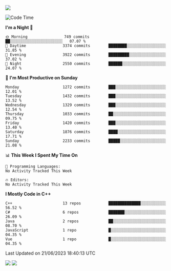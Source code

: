![](https://komarev.com/ghpvc/?username=lilpidgey&color=red)
<!--START_SECTION:waka-->
![Code Time](http://img.shields.io/badge/Code%20Time-1%2C491%20hrs%2018%20mins-blue)

**I'm a Night 🦉** 

```text
🌞 Morning                749 commits         ██░░░░░░░░░░░░░░░░░░░░░░░   07.07 % 
🌆 Daytime                3374 commits        ████████░░░░░░░░░░░░░░░░░   31.85 % 
🌃 Evening                3922 commits        █████████░░░░░░░░░░░░░░░░   37.02 % 
🌙 Night                  2550 commits        ██████░░░░░░░░░░░░░░░░░░░   24.07 % 
```
📅 **I'm Most Productive on Sunday** 

```text
Monday                   1272 commits        ███░░░░░░░░░░░░░░░░░░░░░░   12.01 % 
Tuesday                  1432 commits        ███░░░░░░░░░░░░░░░░░░░░░░   13.52 % 
Wednesday                1329 commits        ███░░░░░░░░░░░░░░░░░░░░░░   12.54 % 
Thursday                 1033 commits        ██░░░░░░░░░░░░░░░░░░░░░░░   09.75 % 
Friday                   1420 commits        ███░░░░░░░░░░░░░░░░░░░░░░   13.40 % 
Saturday                 1876 commits        ████░░░░░░░░░░░░░░░░░░░░░   17.71 % 
Sunday                   2233 commits        █████░░░░░░░░░░░░░░░░░░░░   21.08 % 
```


📊 **This Week I Spent My Time On** 

```text
💬 Programming Languages: 
No Activity Tracked This Week

🔥 Editors: 
No Activity Tracked This Week
```

**I Mostly Code in C++** 

```text
C++                      13 repos            ██████████████░░░░░░░░░░░   56.52 % 
C#                       6 repos             ███████░░░░░░░░░░░░░░░░░░   26.09 % 
Java                     2 repos             ██░░░░░░░░░░░░░░░░░░░░░░░   08.70 % 
JavaScript               1 repo              █░░░░░░░░░░░░░░░░░░░░░░░░   04.35 % 
Vue                      1 repo              █░░░░░░░░░░░░░░░░░░░░░░░░   04.35 % 
```




 Last Updated on 21/06/2023 18:40:13 UTC
<!--END_SECTION:waka-->
![](https://hit.yhype.me/github/profile?user_id=42968544)
![](https://komarev.com/ghpvc/?lilpidgey)
